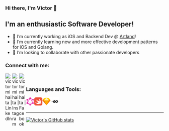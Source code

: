 ### Hi there, I'm Victor 👋

## I'm an enthusiastic Software Developer!
- 🔭 I’m currently working as iOS and Backend Dev @ [Artland](https://www.artland.com)!
- 🌱 I’m currently learning new and more effective development patterns for iOS and Golang.
- 👯 I’m looking to collaborate with other passionate developers

### Connect with me:

[<img align="left" alt="victormihaita | LinkedIn" width="22px" src="https://cdn.jsdelivr.net/npm/simple-icons@v3/icons/linkedin.svg" />](https://www.linkedin.com/in/vmihai12/)
[<img align="left" alt="victormihaita | Instagram" width="22px" src="https://cdn.jsdelivr.net/npm/simple-icons@v3/icons/instagram.svg" />](https://www.instagram.com/victormihaita/)
[<img align="left" alt="victormihaita | Facebook" width="22px" src="https://cdn.jsdelivr.net/npm/simple-icons@v3/icons/facebook.svg" />](https://www.facebook.com/vmihai12/)

<br />

### Languages and Tools:

[<img align="left" alt="GraphQL" width="26px" src="https://raw.githubusercontent.com/github/explore/80688e429a7d4ef2fca1e82350fe8e3517d3494d/topics/graphql/graphql.png" />](https://www.apollographql.com)

[<img align="left" alt="Swift" width="26px" src="https://raw.githubusercontent.com/github/explore/80688e429a7d4ef2fca1e82350fe8e3517d3494d/topics/swift/swift.png" />](https://developer.apple.com/swift/)

[<img align="left" alt="Sketch" width="26px" src="https://raw.githubusercontent.com/github/explore/a5995564b5ff71c41da080abc49f1ba4132127c1/topics/sketch/sketch.png" />](https://www.sketch.com)

[<img align="left" alt="Golang" width="26px" src="https://raw.githubusercontent.com/github/explore/a5995564b5ff71c41da080abc49f1ba4132127c1/topics/go/go.png" />](https://www.sketch.com](https://go.dev))

<br />
<br />

---

[![Victor's GitHub stats](https://github-readme-stats.vercel.app/api?username=victormihaita)](https://github.com/victormihaita/github-readme-stats)
